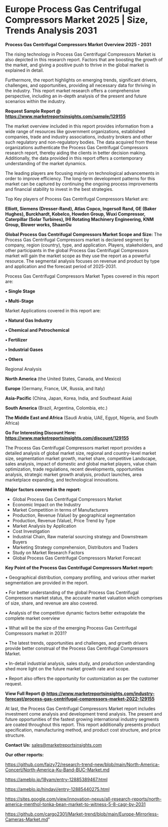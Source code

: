  # Europe Process Gas Centrifugal Compressors Market 2025 | Size, Trends Analysis 2031

<Strong> Process Gas Centrifugal Compressors Market Overview 2025 - 2031</strong>

The rising technology in Process Gas Centrifugal Compressors Market is also depicted in this research report. Factors that are boosting the growth of the market, and giving a positive push to thrive in the global market is explained in detail.

Furthermore, the report highlights on emerging trends, significant drivers, challenges, and opportunities, providing all necessary data for thriving in the industry. This report market research offers a comprehensive perspective, including an in-depth analysis of the present and future scenarios within the industry.

<strong>Request Sample Report @ <a href=https://www.marketreportsinsights.com/sample/129155>https://www.marketreportsinsights.com/sample/129155</a></strong>

The market overview included in this report provides information from a wide range of resources like government organizations, established companies, trade and industry associations, industry brokers and other such regulatory and non-regulatory bodies. The data acquired from these organizations authenticate the Process Gas Centrifugal Compressors research report, thereby aiding the clients in better decision making. Additionally, the data provided in this report offers a contemporary understanding of the market dynamics.

The leading players are focusing mainly on technological advancements in order to improve efficiency. The long-term development patterns for this market can be captured by continuing the ongoing process improvements and financial stability to invest in the best strategies.

Top Key players of Process Gas Centrifugal Compressors Market are:

<strong>Elliott, Siemens (Dresser-Rand), Atlas Copco, Ingersoll Rand, GE (Baker Hughes), Burckhardt, Kobelco, Howden Group, Wuxi Compressor, Caterpillar (Solar Turbines), IHI Rotating Machinery Engineering, KNM Group, Blower works, ShaanGu</strong>

<strong><b>Global Process Gas Centrifugal Compressors Market Scope and Size:</b></strong>
The Process Gas Centrifugal Compressors market is declared segment by company, region (country), type, and application. Players, stakeholders, and other participants in the global Process Gas Centrifugal Compressors market will gain the market scope as they use the report as a powerful resource. The segmental analysis focuses on revenue and product by type and application and the forecast period of 2025-2031.

Process Gas Centrifugal Compressors Market Types covered in this report are:

<strong>• Single Stage

• Multi-Stage</strong>

Market Applications covered in this report are:

<strong>• Natural Gas Industry

• Chemical and Petrochemical

• Fertilizer

• Industrial Gases

• Others</strong> 

Regional Analysis

<strong>North America</strong> (the United States, Canada, and Mexico)

<strong>Europe</strong> (Germany, France, UK, Russia, and Italy)

<strong>Asia-Pacific</strong> (China, Japan, Korea, India, and Southeast Asia)

<strong>South America</strong> (Brazil, Argentina, Colombia, etc.)

<strong>The Middle East and Africa</strong> (Saudi Arabia, UAE, Egypt, Nigeria, and South Africa)

<strong>Go For Interesting Discount Here: <a href=https://www.marketreportsinsights.com/discount/129155>https://www.marketreportsinsights.com/discount/129155</a></strong>

The Process Gas Centrifugal Compressors market report provides a detailed analysis of global market size, regional and country-level market size, segmentation market growth, market share, competitive Landscape, sales analysis, impact of domestic and global market players, value chain optimization, trade regulations, recent developments, opportunities analysis, strategic market growth analysis, product launches, area marketplace expanding, and technological innovations.

<strong><b>Major factors covered in the report:</b></strong>
<ul>
  <li>Global Process Gas Centrifugal Compressors Market </li>
  <li>Economic Impact on the Industry</li>
  <li>Market Competition in terms of Manufacturers</li>
  <li>Production, Revenue (Value) by geographical segmentation</li>
  <li>Production, Revenue (Value), Price Trend by Type</li>
  <li>Market Analysis by Application</li>
  <li>Cost Investigation</li>
  <li>Industrial Chain, Raw material sourcing strategy and Downstream Buyers</li>
  <li>Marketing Strategy comprehension, Distributors and Traders</li>
  <li>Study on Market Research Factors</li>
  <li>Global Process Gas Centrifugal Compressors Market Forecast</li>
</ul>

<strong><b>Key Point of the Process Gas Centrifugal Compressors Market report:</b></strong>

• Geographical distribution, company profiling, and various other market segmentation are provided in the report.

• For better understanding of the global Process Gas Centrifugal Compressors market status, the accurate market valuation which comprises of size, share, and revenue are also covered.

• Analysis of the competitive dynamic factors better extrapolate the complete market overview

• What will be the size of the emerging Process Gas Centrifugal Compressors market in 2031?

• The latest trends, opportunities and challenges, and growth drivers provide better construal of the Process Gas Centrifugal Compressors Market.

• In-detail industrial analysis, sales study, and production understanding shed more light on the future market growth rate and scope.

• Report also offers the opportunity for customization as per the customer request.

<strong><b>View Full Report @ <a href=https://www.marketreportsinsights.com/industry-forecast/process-gas-centrifugal-compressors-market-2022-129155>https://www.marketreportsinsights.com/industry-forecast/process-gas-centrifugal-compressors-market-2022-129155</a></b></strong>


At last, the Process Gas Centrifugal Compressors Market report includes investment come analysis and development trend analysis. The present and future opportunities of the fastest growing international industry segments are coated throughout this report. This report additionally presents product specification, manufacturing method, and product cost structure, and price structure.

<strong>Contact Us:</strong>
sales@marketreportsinsights.com

<strong>Our other reports:</strong>

<a href=https://github.com/faizy72/research-trend-new/blob/main/North-America-Concert/North-America-Ku-Band-BUC-Market.md>https://github.com/faizy72/research-trend-new/blob/main/North-America-Concert/North-America-Ku-Band-BUC-Market.md</a>

<a href=https://ameblo.jp/18yam/entry-12885389467.html>https://ameblo.jp/18yam/entry-12885389467.html</a>

<a href=https://ameblo.jp/hindavi/entry-12885440275.html>https://ameblo.jp/hindavi/entry-12885440275.html</a>

<a href=https://sites.google.com/view/innovation-nexus/all-research-reports/north-america-menthol-tonka-bean-market-to-witness-5-8-cagr-by-2031>https://sites.google.com/view/innovation-nexus/all-research-reports/north-america-menthol-tonka-bean-market-to-witness-5-8-cagr-by-2031</a>

<a href=https://github.com/cargo2301/Market-trend/blob/main/Europe-Mirrorless-Cameras-Market.md>https://github.com/cargo2301/Market-trend/blob/main/Europe-Mirrorless-Cameras-Market.md</a>"

